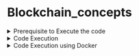# Blockchain_concepts
<details><summary>Prerequisite to Execute the code</summary>
<p>

## MetaMask (Creation of Ethereum Account)
1. Installation and creation of account, wallet named "x21145059-student-wallet" under Ropsten Test Network
2. Get enough Test Ethers from Ropsten test faucets
3. Update the wallet address in .env file "Owner_Address"

## Remix IDE
1. Create the Smart contract file named "ProjectERC20.sol". Modify name and symbol in ProjectERC20.sol file (Line 166)

  ```js
    constructor() {
        _name = "x21145059-Student";
        _symbol = "ETH";
        
        _mint(msg.sender, 1000000000000000000000000);
    }
  ```
2. Compile and Deploy the smart contract in Injected Web3 environment.
3. Update the contract address in .env file "Contract_Address"
  
## INFURA
1. Create an account, and new project in INFURA. Select product as Ethereum.
2. Update the Infura_Token in .env file taking Ropsten Endpoint address
</p>
</details>

<details><summary>Code Execution</summary>
<p>
  
 ## Steps followed in Visual Studio
 1. Open Node.js files in Visual Studio (Contract.js, Distribute.js, accounts.txt, .env, DeployedContract.sol).
  
 2. Install the Dependencies using Node package manager (nmp)

  `$npm i web3 fs big-number ethereumjs-tx dotenv`
  
 3. Create the package.json file using below command
  
  `$npm init`
 
 4. To execute the Javascript file using node.js execute the below command
  
 `node distribute.js`
 
 5. Distribute.js file will call the contract.js, .env files where we have all the details of token address, contract address, MetaMask private key value
 
 6. Tokens will be equally distributed among 10 accounts meintioned in account.txt
  
 7. We can verify the same flow of token in Etherscan 
 </p>
</details>

<details><summary>Code Execution using Docker</summary>
<p>
  
 ## Steps followed to deploy Docker
 1. Create Docker account and then download Docker app on the system.
  
 2. Run the below commands in Visual Studio inside the main folder 
 
 3. To create new Docker file which will be used to create an image and then the container run `touch Dockerfile`
  
 4. `docker build . -t shilpimadan27`
  
 5. From the Docker hub webpage create new public docker repository "x21145059-blockchain"
  
 6. Create Tag "shilpiproject", by using this tag we can add multiple images to the specific repository 
  
 7. To create a Docker image run command 
  
  `docker build . -t shilpimadan27/x21145059-blockchain:shilpiproject`
 
 8. To push the above created Docker container image in the Docker Hub using the tag run command
  
  `docker push shilpimadan27/x21145059-blockchain:shilpiproject`
  
 9. Go to the Docker hub page under the mentioned repository and tag we will get the pull command
  
  `docker pull shilpimadan27/x21145059-blockchain:shilpiproject`
  
 </p>
</details> 
  

